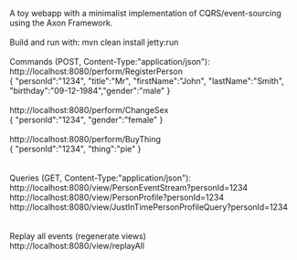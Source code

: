 A toy webapp with a minimalist implementation of CQRS/event-sourcing using the Axon Framework.<br />
<br />
Build and run with: mvn clean install jetty:run
<br />
<br />
Commands (POST, Content-Type:"application/json"):<br />
http://localhost:8080/perform/RegisterPerson<br />
{ "personId":"1234", "title":"Mr", "firstName":"John", "lastName":"Smith", "birthday":"09-12-1984","gender":"male" }<br />
<br />
http://localhost:8080/perform/ChangeSex<br />
{ "personId":"1234", "gender":"female" }<br />
<br />
http://localhost:8080/perform/BuyThing<br />
{ "personId":"1234", "thing":"pie" }<br />
<br />
<br />
Queries (GET, Content-Type:"application/json"):<br />
http://localhost:8080/view/PersonEventStream?personId=1234<br />
http://localhost:8080/view/PersonProfile?personId=1234<br />
http://localhost:8080/view/JustInTimePersonProfileQuery?personId=1234<br />
<br />
<br />
Replay all events (regenerate views)<br />
http://localhost:8080/view/replayAll<br />